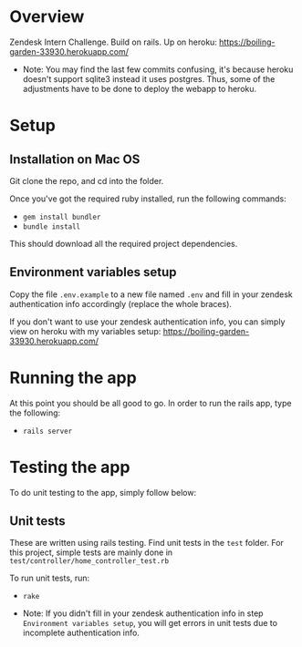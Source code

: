 # Overview
Zendesk Intern Challenge. Build on rails.
Up on heroku:
https://boiling-garden-33930.herokuapp.com/

* Note: You may find the last few commits confusing, it's because heroku doesn't support sqlite3 instead it uses postgres. Thus, some of the adjustments have to be done to deploy the webapp to heroku.

# Setup

## Installation on Mac OS 

Git clone the repo, and cd into the folder.

Once you've got the required ruby installed, run the following commands:

* `gem install bundler`
* `bundle install`

This should download all the required project dependencies.

## Environment variables setup

Copy the file `.env.example` to a new file named `.env` and fill in your zendesk authentication info accordingly (replace the whole braces).

If you don't want to use your zendesk authentication info, you can simply view on heroku with my variables setup: https://boiling-garden-33930.herokuapp.com/

# Running the app
At this point you should be all good to go. In order to run the rails app, type the following:

* `rails server`


# Testing the app
To do unit testing to the app, simply follow below:

## Unit tests
These are written using rails testing. Find unit tests in the `test` folder. For this project, simple tests are mainly done in `test/controller/home_controller_test.rb`

To run unit tests, run:

* `rake`

* Note: If you didn't fill in your zendesk authentication info in step `Environment variables setup`, you will get errors in unit tests due to incomplete authentication info.
